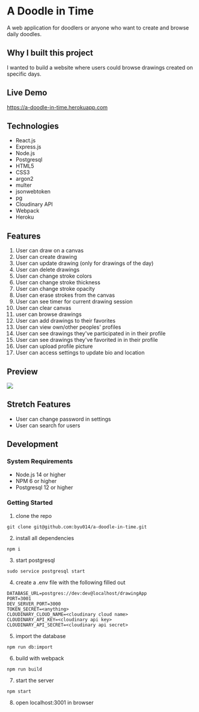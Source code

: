 # A Doodle in Time

A web application for doodlers or anyone who want to create and browse daily doodles.

## Why I built this project
I wanted to build a website where users could browse drawings created on specific days.

## Live Demo
https://a-doodle-in-time.herokuapp.com

## Technologies
- React.js
- Express.js
- Node.js
- Postgresql
- HTML5
- CSS3
- argon2
- multer
- jsonwebtoken
- pg
- Cloudinary API
- Webpack
- Heroku

## Features

1. User can draw on a canvas
2. User can create drawing
3. User can update drawing (only for drawings of the day)
4. User can delete drawings
5. User can change stroke colors
6. User can change stroke thickness
7. User can change stroke opacity
8. User can erase strokes from the canvas
9. User can see timer for current drawing session
10. User can clear canvas
11. user can browse drawings
12. User can add drawings to their favorites
13. User can view own/other peoples' profiles
14. User can see drawings they've participated in in their profile
15. User can see drawings they've favorited in in their profile
16. User can upload profile picture
17. User can access settings to update bio and location

## Preview
![](https://imgur.com/PNCA26G.gif)

## Stretch Features
* User can change password in settings
* User can search for users

## Development

### System Requirements
- Node.js 14 or higher
- NPM 6 or higher
- Postgresql 12 or higher

### Getting Started
1. clone the repo
```shell
git clone git@github.com:byu014/a-doodle-in-time.git
```
2. install all dependencies
```shell
npm i
```
3. start postgresql
```shell
sudo service postgresql start
```
4. create a .env file with the following filled out
```
DATABASE_URL=postgres://dev:dev@localhost/drawingApp
PORT=3001
DEV_SERVER_PORT=3000
TOKEN_SECRET=<anything>
CLOUDINARY_CLOUD_NAME=<cloudinary cloud name>
CLOUDINARY_API_KEY=<cloudinary api key>
CLOUDINARY_API_SECRET=<cloudinary api secret>
```
5. import the database
```shell
npm run db:import
```
6. build with webpack
```shell
npm run build
```
7. start the server
```shell
npm start
```
8. open localhost:3001 in browser
